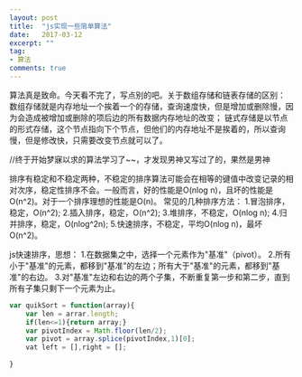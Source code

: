 ```yaml
---
layout: post
title:  "js实现一些简单算法"
date:   2017-03-12
excerpt: ""
tag:
- 算法
comments: true
---
```


算法真是致命。今天看不完了，写点别的吧。关于数组存储和链表存储的区别：
数组存储就是内存地址一个挨着一个的存储，查询速度快，但是增加或删除慢，因为会造成被增加或删除的项后边的所有数据内存地址的改变；
链式存储是以节点的形式存储，这个节点指向下个节点，但他们的内存地址不是挨着的，所以查询慢，但是修改快，只需要改变节点就可以了。

//终于开始梦寐以求的算法学习了~~，才发现男神又写过了的，果然是男神

排序有稳定和不稳定两种，不稳定的排序算法可能会在相等的键值中改变记录的相对次序，稳定性排序不会。一般而言，好的性能是O(nlog n)，且坏的性能是O(n^2)。对于一个排序理想的性能是O(n)。
常见的几种排序方法：
1.冒泡排序，稳定，O(n^2);
2.插入排序，稳定，O(n^2);
3.堆排序，不稳定，O(nlog n);
4.归并排序，稳定，O(nlog^2n);
5.快速排序，不稳定，平均O(nlog n)，最坏O(n^2)。

js快速排序，思想：
1.在数据集之中，选择一个元素作为"基准"（pivot）。
2.所有小于"基准"的元素，都移到"基准"的左边；所有大于"基准"的元素，都移到"基准"的右边。
3.对"基准"左边和右边的两个子集，不断重复第一步和第二步，直到所有子集只剩下一个元素为止。

```js
var quikSort = function(array){
    var len = arrar.length;
    if(len<=1){return array;}
    var pivotIndex = Math.floor(len/2);
    var pivot = array.splice(pivotIndex,1)[0];
    vat left = [],right = [];
    
}
```
